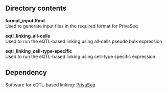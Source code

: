 ## Directory contents

**format_input.Rmd** </br>
Used to generate input files in the required format for PrivaSeq 

**eqtl_linking_all-cells** </br>
Used to run the eQTL-based linking using all-cells pseudo bulk expression

**eqtl_linking_cell-type-specific** </br>
Used to run the eQTL-based linking using cell-type specific expression

## Dependency
Software for eQTL-based linking: [PrivaSeq](http://archive.gersteinlab.org/proj/privaseq/)

